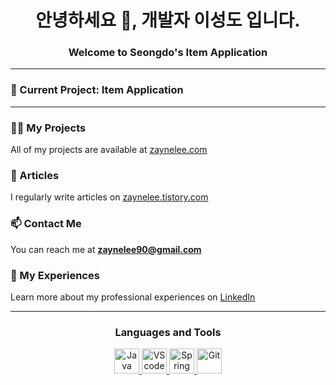 <h1 align="center">안녕하세요 👋, 개발자 이성도 입니다.</h1>
<h3 align="center">Welcome to Seongdo's Item Application</h3>

---

### 🔭 Current Project: **Item Application**

---

### 👨‍💻 My Projects
All of my projects are available at [zaynelee.com](https://zaynelee.com)

### 📝 Articles
I regularly write articles on [zaynelee.tistory.com](https://zaynelee.tistory.com/)

### 📫 Contact Me
You can reach me at **zaynelee90@gmail.com**

### 📄 My Experiences
Learn more about my professional experiences on [LinkedIn](https://www.linkedin.com/in/seongdo-lee-a86160278/)

---

<h3 align="center">Languages and Tools</h3>
<p align="center">
  <a href="https://www.java.com/en/" target="_blank" rel="noreferrer">
    <img src="https://www.vectorlogo.zone/logos/java/java-icon.svg" alt="Java" width="40" height="40"/>
  </a>
  <a href="https://code.visualstudio.com/" target="_blank" rel="noreferrer">
    <img src="https://www.vectorlogo.zone/logos/visualstudio_code/visualstudio_code-icon.svg" alt="VScode" width="40" height="40"/>
  </a>
  <a href="https://spring.io/" target="_blank" rel="noreferrer">
    <img src="https://www.vectorlogo.zone/logos/springio/springio-icon.svg" alt="Spring" width="40" height="40"/>
  </a>
  <a href="https://git-scm.com/" target="_blank" rel="noreferrer">
    <img src="https://www.vectorlogo.zone/logos/git-scm/git-scm-icon.svg" alt="Git" width="40" height="40"/>
  </a>
</p>
